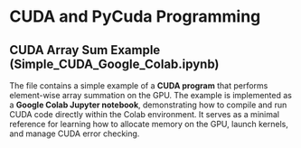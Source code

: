 # CUDA and PyCuda Programming

## CUDA Array Sum Example (Simple_CUDA_Google_Colab.ipynb)

The file contains a simple example of a **CUDA program** that performs element-wise array summation on the GPU. The example is implemented as a **Google Colab Jupyter notebook**, demonstrating how to compile and run CUDA code directly within the Colab environment. It serves as a minimal reference for learning how to allocate memory on the GPU, launch kernels, and manage CUDA error checking.
